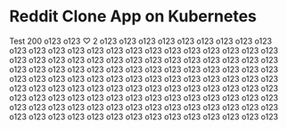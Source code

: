 # Reddit Clone App on Kubernetes
Test 200
o123
o123
♡
2
o123
o123
o123
o123
o123
o123
o123
o123
o123
o123
o123
o123
o123
o123
o123
o123
o123
o123
o123
o123
o123
o123
o123
o123
o123
o123
o123
o123
o123
o123
o123
o123
o123
o123
o123
o123
o123
o123
o123
o123
o123
o123
o123
o123
o123
o123
o123
o123
o123
o123
o123
o123
o123
o123
o123
o123
o123
o123
o123
o123
o123
o123
o123
o123
o123
o123
o123
o123
o123
o123
o123
o123
o123
o123
o123
o123
o123
o123
o123
o123
o123
o123
o123
o123
o123
o123
o123
o123
o123
o123
o123
o123
o123
o123
o123
o123
o123
o123
o123
o123
o123
o123
o123
o123
o123
o123
o123
o123
o123
o123
o123
o123
o123
o123
o123
o123
o123
o123
o123
o123
o123




